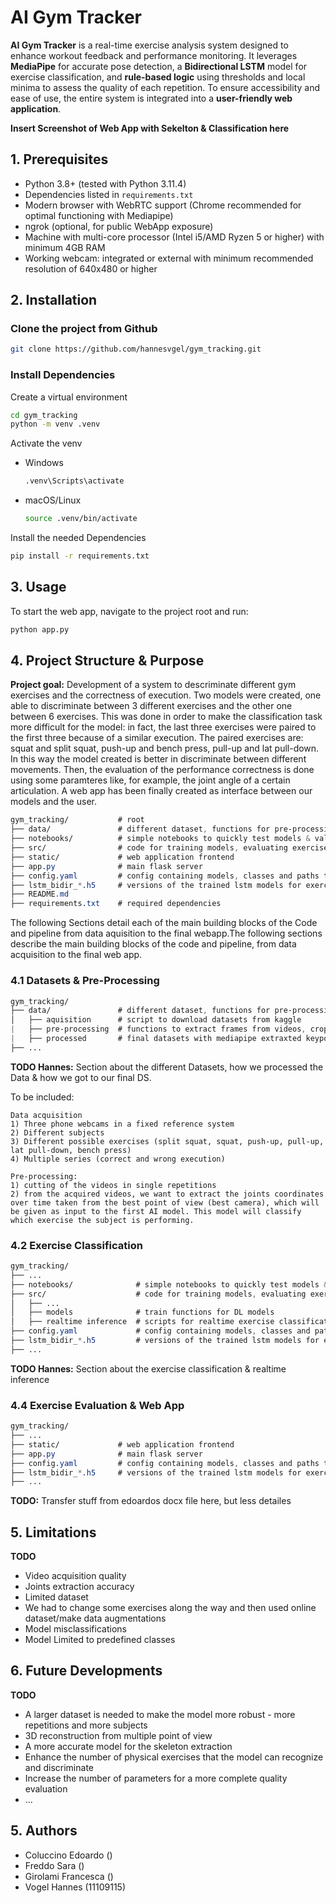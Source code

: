 # AI Gym Tracker

**AI Gym Tracker** is a real-time exercise analysis system designed to enhance workout feedback and performance monitoring. It leverages **MediaPipe** for accurate pose detection, a **Bidirectional LSTM** model for exercise classification, and **rule-based logic** using thresholds and local minima to assess the quality of each repetition. To ensure accessibility and ease of use, the entire system is integrated into a **user-friendly web application**.

**Insert Screenshot of Web App with Sekelton & Classification here**


## 1. Prerequisites
- Python 3.8+ (tested with Python 3.11.4)
- Dependencies listed in ```requirements.txt```
- Modern browser with WebRTC support (Chrome recommended for optimal functioning with Mediapipe)
- ngrok (optional, for public WebApp exposure)
- Machine with multi-core processor (Intel i5/AMD Ryzen 5 or higher) with minimum 4GB RAM
- Working webcam: integrated or external with minimum recommended resolution of 640x480 or higher

## 2. Installation
### Clone the project from Github
```bash
git clone https://github.com/hannesvgel/gym_tracking.git
```

### Install Dependencies
Create a virtual environment
```bash
cd gym_tracking
python -m venv .venv
```

Activate the venv
- Windows 
    ```bash
    .venv\Scripts\activate
    ```
- macOS/Linux
    ```bash
    source .venv/bin/activate
    ```

Install the needed Dependencies
```bash
pip install -r requirements.txt
```

## 3. Usage
To start the web app, navigate to the project root and run:
```bash
python app.py
```

## 4. Project Structure & Purpose

**Project goal:** Development of a system to descriminate different gym exercises and the correctness of execution. Two models were created, one able to discriminate between 3 different exercises and the other one between 6 exercises. This was done in order to make the classification task more difficult for the model: in fact, the last three exercises were paired to the first three because of a similar execution. The paired exercises are: squat and split squat, push-up and bench press, pull-up and lat pull-down. In this way the model created is better in discriminate between different movements.
Then, the evaluation of the performance correctness is done using some paramteres like, for example, the joint angle of a certain articulation.
A web app has been finally created as interface between our models and the user.

```css
gym_tracking/           # root
├── data/               # different dataset, functions for pre-processing & validation
├── notebooks/          # simple notebooks to quickly test models & validate extracted skeletons
├── src/                # code for training models, evaluating exercises & realime inference
├── static/             # web application frontend
├── app.py              # main flask server
├── config.yaml         # config containing models, classes and paths to the datasests
├── lstm_bidir_*.h5     # versions of the trained lstm models for exercise classification
├── README.md       
├── requirements.txt    # required dependencies
```

The following Sections detail each of the main building blocks of the Code and pipeline from data aquisition to the final webapp.The following sections describe the main building blocks of the code and pipeline, from data acquisition to the final web app.

### 4.1 Datasets & Pre-Processing
```css
gym_tracking/
├── data/               # different dataset, functions for pre-processing & validation
│   ├── aquisition      # script to download datasets from kaggle
|   ├── pre-processing  # functions to extract frames from videos, crop videos, balance dataset, ...
|   ├── processed       # final datasets with mediapipe extraxted keypoints stored as CSVs
├── ...
```

**TODO Hannes:** Section about the different Datasets, how we processed the Data & how we got to our final DS.

To be included:
```
Data acquisition
1) Three phone webcams in a fixed reference system
2) Different subjects
3) Different possible exercises (split squat, squat, push-up, pull-up, lat pull-down, bench press)
4) Multiple series (correct and wrong execution)

Pre-processing:
1) cutting of the videos in single repetitions
2) from the acquired videos, we want to extract the joints coordinates over time taken from the best point of view (best camera), which will be given as input to the first AI model. This model will classify which exercise the subject is performing.
```

### 4.2 Exercise Classification
```css
gym_tracking/       
├── ...
├── notebooks/              # simple notebooks to quickly test models & validate extracted skeletons
├── src/                    # code for training models, evaluating exercises & realime inference
│   ├── ...
│   ├── models              # train functions for DL models
│   ├── realtime inference  # scripts for realtime exercise classification
├── config.yaml             # config containing models, classes and paths to the datasests
├── lstm_bidir_*.h5         # versions of the trained lstm models for exercise classification
├── ...
```

**TODO Hannes:** Section about the exercise classification & realtime inference


### 4.4 Exercise Evaluation & Web App
```css
gym_tracking/
├── ...
├── static/             # web application frontend
├── app.py              # main flask server
├── config.yaml         # config containing models, classes and paths to the datasests
├── lstm_bidir_*.h5     # versions of the trained lstm models for exercise classification
├── ...
```

**TODO:** Transfer stuff from edoardos docx file here, but less detailes


## 5. Limitations
**TODO**
- Video acquisition quality
- Joints extraction accuracy
- Limited dataset
- We had to change some exercises along the way and then used online dataset/make data augmentations
- Model misclassifications 
- Model Limited to predefined classes


## 6. Future Developments
**TODO**
- A larger dataset is needed to make the model more robust - more repetitions and more subjects
- 3D reconstruction from multiple point of view
- A more accurate model for the skeleton extraction
- Enhance the number of physical exercises that the model can recognize and discriminate
- Increase the number of parameters for a more complete quality evaluation
- ...


## 5. Authors
- Coluccino Edoardo ()
- Freddo Sara ()
- Girolami Francesca ()
- Vogel Hannes (11109115)
